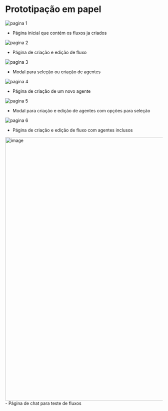 # Prototipação em papel  

![pagina 1](https://github.com/user-attachments/assets/eadf0735-8102-4fbd-b499-730947282c3d)  
- Página inicial que contém os fluxos ja criados
  

![pagina 2](https://github.com/user-attachments/assets/0c372e5e-bfeb-4e43-9b3d-02f00a929c36)   
- Página de criação e edição de fluxo

  
![pagina 3](https://github.com/user-attachments/assets/e67e1544-aab3-485d-95fb-1776e601ad08)  
- Modal para seleção ou criação de agentes

  
![pagina 4](https://github.com/user-attachments/assets/69272d81-adaf-4f8b-bc3a-f5886cef73ed)  
- Página de criação de um novo agente


![pagina 5](https://github.com/user-attachments/assets/886f18d7-e80c-4ec3-94d6-2d3d62aadfd7)  
- Modal para criação e edição de agentes com opções para seleção

  
![pagina 6](https://github.com/user-attachments/assets/b4b40135-4dcc-46d9-8ae1-3642cd263ed8)  
- Página de criação e edição de fluxo com agentes inclusos
  
<img width="1193" height="840" alt="image" src="https://github.com/user-attachments/assets/9ce6d9c2-e568-4f3b-b05e-28834068e077" />
- Página de chat para teste de fluxos
